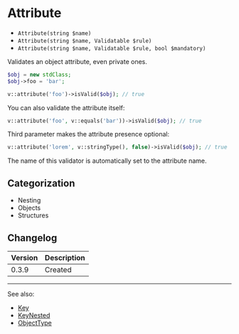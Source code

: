 # Attribute

- `Attribute(string $name)`
- `Attribute(string $name, Validatable $rule)`
- `Attribute(string $name, Validatable $rule, bool $mandatory)`

Validates an object attribute, even private ones.

```php
$obj = new stdClass;
$obj->foo = 'bar';

v::attribute('foo')->isValid($obj); // true
```

You can also validate the attribute itself:

```php
v::attribute('foo', v::equals('bar'))->isValid($obj); // true
```

Third parameter makes the attribute presence optional:

```php
v::attribute('lorem', v::stringType(), false)->isValid($obj); // true
```

The name of this validator is automatically set to the attribute name.

## Categorization

- Nesting
- Objects
- Structures

## Changelog

Version | Description
--------|-------------
  0.3.9 | Created

***
See also:

- [Key](Key.md)
- [KeyNested](KeyNested.md)
- [ObjectType](ObjectType.md)

